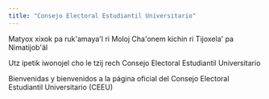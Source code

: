```yaml
---
title: "Consejo Electoral Estudiantil Universitario"
---
```

Matyox xixok pa ruk'amaya'l ri Moloj Cha'onem kichin ri Tijoxela' pa Nimatijob'äl

Utz ipetik iwonojel cho le tzij rech Consejo Electoral Estudiantil Universitario

Bienvenidas y bienvenidos a la página oficial del Consejo Electoral Estudiantil Universitario (CEEU)
